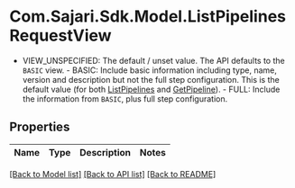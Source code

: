 # Com.Sajari.Sdk.Model.ListPipelinesRequestView
 - VIEW_UNSPECIFIED: The default / unset value. The API defaults to the `BASIC` view.  - BASIC: Include basic information including type, name, version and description but not the full step configuration. This is the default value (for both [ListPipelines](/api#operation/ListPipelines) and [GetPipeline](/api#operation/GetPipeline)).  - FULL: Include the information from `BASIC`, plus full step configuration.
## Properties

Name | Type | Description | Notes
------------ | ------------- | ------------- | -------------

[[Back to Model list]](../README.md#documentation-for-models) [[Back to API list]](../README.md#documentation-for-api-endpoints) [[Back to README]](../README.md)

